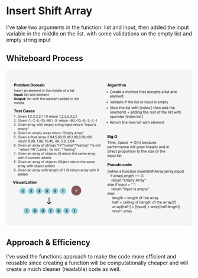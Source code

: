 # Insert Shift Array
<!-- Description of the challenge -->
I've take two arguments in the function: list and input, then added the input variable in the middle on the list.
with some validations on the empty list and empty string input

## Whiteboard Process
<!-- Embedded whiteboard image -->
![My Whiteboard](array-insert-shift.png)


## Approach & Efficiency
I've used the functions approach to make the code more efficient and reusable since creating a function 
will be computationally cheaper and will create a much cleaner (readable) code as well.